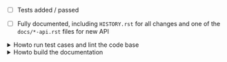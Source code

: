 - [ ] Tests added / passed
- [ ] Fully documented, including `HISTORY.rst` for all changes
      and one of the `docs/*-api.rst` files for new API


<details>
<summary> Howto run test cases and lint the code base </summary>

```bash
$ py.test --flake8 -v -s tricolour
```

If you encounter flake8 failures, a quick way to correct
this is to run `autopep8` and `flake8` again.

```bash
$ pip install -U autopep8
$ autopep8 -r -i tricolour
$ flake8 tricolour
```

</details>


<details>
<summary> Howto build the documentation </summary>

To build the docs locally:

```bash
$ pip install -r requirements.readthedocs.txt
$ cd docs
$ READTHEDOCS=True make html
```

</details>
